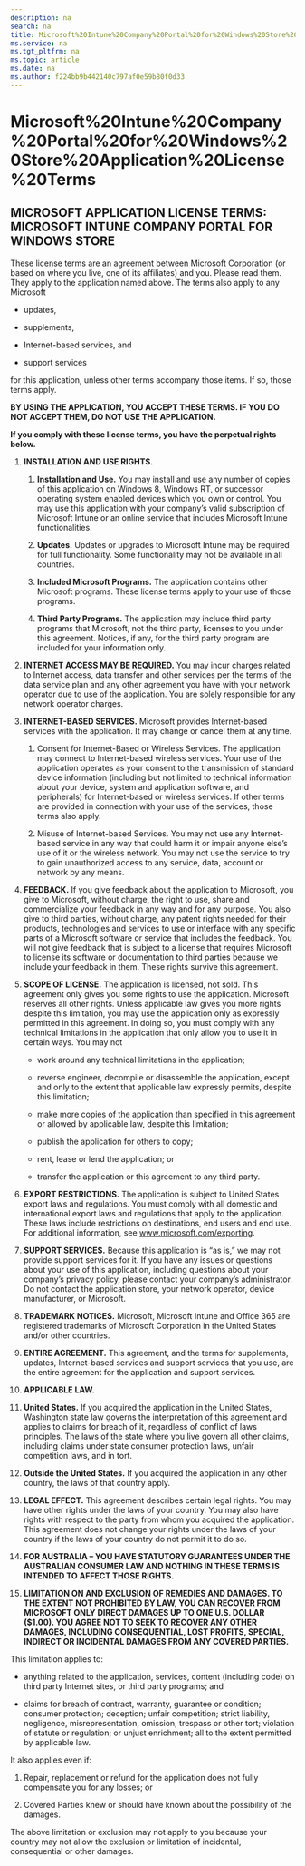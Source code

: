 ```yaml
---
description: na
search: na
title: Microsoft%20Intune%20Company%20Portal%20for%20Windows%20Store%20Application%20License%20Terms
ms.service: na
ms.tgt_pltfrm: na
ms.topic: article
ms.date: na
ms.author: f224bb9b442140c797af0e59b80f0d33
---
```

# Microsoft%20Intune%20Company%20Portal%20for%20Windows%20Store%20Application%20License%20Terms

## MICROSOFT APPLICATION LICENSE TERMS: MICROSOFT INTUNE COMPANY PORTAL FOR WINDOWS STORE
These license terms are an agreement between Microsoft Corporation (or based on where you live, one of its affiliates) and you. Please read them. They apply to the application named above. The terms also apply to any Microsoft

- updates,

- supplements,

- Internet-based services, and

- support services

for this application, unless other terms accompany those items. If so, those terms apply.

**BY USING THE APPLICATION, YOU ACCEPT THESE TERMS. IF YOU DO NOT ACCEPT THEM, DO NOT USE THE APPLICATION.**

**If you comply with these license terms, you have the perpetual rights below.**

1. **INSTALLATION AND USE RIGHTS.**

   1. **Installation and Use.** You may install and use any number of copies of this application on Windows 8, Windows RT, or successor operating system enabled devices which you own or control. You may use this application with your company’s valid subscription of Microsoft Intune or an online service that includes Microsoft Intune functionalities.

   2. **Updates.** Updates or upgrades to Microsoft Intune may be required for full functionality. Some functionality may not be available in all countries.

   3. **Included Microsoft Programs.** The application contains other Microsoft programs. These license terms apply to your use of those programs.

   4. **Third Party Programs.** The application may include third party programs that Microsoft, not the third party, licenses to you under this agreement. Notices, if any, for the third party program are included for your information only.

2. **INTERNET ACCESS MAY BE REQUIRED.** You may incur charges related to Internet access, data transfer and other services per the terms of the data service plan and any other agreement you have with your network operator due to use of the application. You are solely responsible for any network operator charges.

3. **INTERNET-BASED SERVICES.** Microsoft provides Internet-based services with the application. It may change or cancel them at any time.

   1. Consent for Internet-Based or Wireless Services. The application may connect to Internet-based wireless services. Your use of the application operates as your consent to the transmission of standard device information (including but not limited to technical information about your device, system and application software, and peripherals) for Internet-based or wireless services. If other terms are provided in connection with your use of the services, those terms also apply.

   2. Misuse of Internet-based Services. You may not use any Internet-based service in any way that could harm it or impair anyone else’s use of it or the wireless network. You may not use the service to try to gain unauthorized access to any service, data, account or network by any means.

4. **FEEDBACK.** If you give feedback about the application to Microsoft, you give to Microsoft, without charge, the right to use, share and commercialize your feedback in any way and for any purpose. You also give to third parties, without charge, any patent rights needed for their products, technologies and services to use or interface with any specific parts of a Microsoft software or service that includes the feedback. You will not give feedback that is subject to a license that requires Microsoft to license its software or documentation to third parties because we include your feedback in them. These rights survive this agreement.

5. **SCOPE OF LICENSE.** The application is licensed, not sold. This agreement only gives you some rights to use the application. Microsoft reserves all other rights. Unless applicable law gives you more rights despite this limitation, you may use the application only as expressly permitted in this agreement. In doing so, you must comply with any technical limitations in the application that only allow you to use it in certain ways. You may not

   - work around any technical limitations in the application;

   - reverse engineer, decompile or disassemble the application, except and only to the extent that applicable law expressly permits, despite this limitation;

   - make more copies of the application than specified in this agreement or allowed by applicable law, despite this limitation;

   - publish the application for others to copy;

   - rent, lease or lend the application; or

   - transfer the application or this agreement to any third party.

6. **EXPORT RESTRICTIONS.** The application is subject to United States export laws and regulations. You must comply with all domestic and international export laws and regulations that apply to the application. These laws include restrictions on destinations, end users and end use. For additional information, see www.microsoft.com/exporting.

7. **SUPPORT SERVICES.** Because this application is “as is,” we may not provide support services for it. If you have any issues or questions about your use of this application, including questions about your company’s privacy policy, please contact your company’s administrator. Do not contact the application store, your network operator, device manufacturer, or Microsoft.

8. **TRADEMARK NOTICES.** Microsoft, Microsoft Intune and Office 365 are registered trademarks of Microsoft Corporation in the United States and/or other countries.

9. **ENTIRE AGREEMENT.** This agreement, and the terms for supplements, updates, Internet-based services and support services that you use, are the entire agreement for the application and support services.

10. **APPLICABLE LAW.**

   1. **United States.** If you acquired the application in the United States, Washington state law governs the interpretation of this agreement and applies to claims for breach of it, regardless of conflict of laws principles. The laws of the state where you live govern all other claims, including claims under state consumer protection laws, unfair competition laws, and in tort.

   2. **Outside the United States.** If you acquired the application in any other country, the laws of that country apply.

11. **LEGAL EFFECT.** This agreement describes certain legal rights. You may have other rights under the laws of your country. You may also have rights with respect to the party from whom you acquired the application. This agreement does not change your rights under the laws of your country if the laws of your country do not permit it to do so.

12. **FOR AUSTRALIA – YOU HAVE STATUTORY GUARANTEES UNDER THE AUSTRALIAN CONSUMER LAW AND NOTHING IN THESE TERMS IS INTENDED TO AFFECT THOSE RIGHTS.**

13. **LIMITATION ON AND EXCLUSION OF REMEDIES AND DAMAGES. TO THE EXTENT NOT PROHIBITED BY LAW, YOU CAN RECOVER FROM MICROSOFT ONLY DIRECT DAMAGES UP TO ONE U.S. DOLLAR ($1.00). YOU AGREE NOT TO SEEK TO RECOVER ANY OTHER DAMAGES, INCLUDING CONSEQUENTIAL, LOST PROFITS, SPECIAL, INDIRECT OR INCIDENTAL DAMAGES FROM ANY COVERED PARTIES.**

   This limitation applies to:

   - anything related to the application, services, content (including code) on third party Internet sites, or third party programs; and

   - claims for breach of contract, warranty, guarantee or condition; consumer protection; deception; unfair competition; strict liability, negligence, misrepresentation, omission, trespass or other tort; violation of statute or regulation; or unjust enrichment; all to the extent permitted by applicable law.

   It also applies even if:

   1. Repair, replacement or refund for the application does not fully compensate you for any losses; or

   2. Covered Parties knew or should have known about the possibility of the damages.

   The above limitation or exclusion may not apply to you because your country may not allow the exclusion or limitation of incidental, consequential or other damages.

